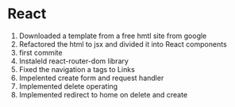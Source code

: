 # React
1. Downloaded a template from a free hmtl site from google
2. Refactored the html to jsx and divided it into React components
3. first commite
4. Instaleld react-router-dom library
5. Fixed the navigation a tags to Links
6. Impelented create form and request handler
7. Implemented delete operating
8. Implemented redirect to home on delete and create